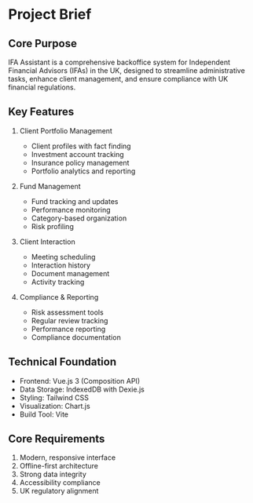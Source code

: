 # Project Brief

## Core Purpose
IFA Assistant is a comprehensive backoffice system for Independent Financial Advisors (IFAs) in the UK, designed to streamline administrative tasks, enhance client management, and ensure compliance with UK financial regulations.

## Key Features
1. Client Portfolio Management
   - Client profiles with fact finding
   - Investment account tracking
   - Insurance policy management
   - Portfolio analytics and reporting

2. Fund Management
   - Fund tracking and updates
   - Performance monitoring
   - Category-based organization
   - Risk profiling

3. Client Interaction
   - Meeting scheduling
   - Interaction history
   - Document management
   - Activity tracking

4. Compliance & Reporting
   - Risk assessment tools
   - Regular review tracking
   - Performance reporting
   - Compliance documentation

## Technical Foundation
- Frontend: Vue.js 3 (Composition API)
- Data Storage: IndexedDB with Dexie.js
- Styling: Tailwind CSS
- Visualization: Chart.js
- Build Tool: Vite

## Core Requirements
1. Modern, responsive interface
2. Offline-first architecture
3. Strong data integrity
4. Accessibility compliance
5. UK regulatory alignment